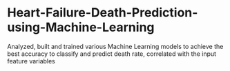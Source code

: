 # Heart-Failure-Death-Prediction-using-Machine-Learning
Analyzed, built and trained various Machine Learning models to achieve the best accuracy to classify and predict death rate, correlated with the input feature variables
